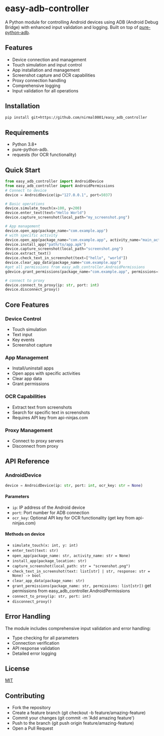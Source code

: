 # easy-adb-controller
A Python module for controlling Android devices using ADB (Android Debug Bridge) with enhanced input validation and logging. Built on top of [pure-python-adb](https://pypi.org/project/pure-python-adb/).

## Features
- Device connection and management
- Touch simulation and input control  
- App installation and management
- Screenshot capture and OCR capabilities
- Proxy connection handling
- Comprehensive logging
- Input validation for all operations

## Installation
```bash
pip install git+https://github.com/nirmal0001/easy_adb_controller
```

## Requirements
- Python 3.8+
- pure-python-adb.
- requests (for OCR functionality)

## Quick Start
```python
from easy_adb_controller import AndroidDevice
from easy_adb_controller import AndroidPermissions
# Connect to device
device = AndroidDevice(ip="127.0.0.1", port=5037)

# Basic operations
device.simulate_touch(x=100, y=200)
device.enter_text(text="Hello World")
device.capture_screenshot(local_path="my_screenshot.png")

# App management
device.open_app(package_name="com.example.app")
# with specific activity
device.open_app(package_name="com.example.app", activity_name="main_activity") 
device.install_app("path/to/app.apk")
device.capture_screenshot(local_path="screenshot.png")
device.extract_text()
device.check_text_in_screenshot(text=["hello", "world"])
device.clear_app_data(package_name="com.example.app")
#get all permissions from easy_adb_controller.AndroidPermissions
gdevice.grant_permissions(package_name="com.example.app", permissions=[AndroidPermissions.WRITE_EXTERNAL_STORAGE, AndroidPermissions.READ_EXTERNAL_STORAGE]) 

# connect to proxy
device.connect_to_proxy(ip: str, port: int)
device.disconnect_proxy()
```

## Core Features

### Device Control
- Touch simulation
- Text input
- Key events
- Screenshot capture

### App Management
- Install/uninstall apps
- Open apps with specific activities
- Clear app data
- Grant permissions

### OCR Capabilities
- Extract text from screenshots
- Search for specific text in screenshots
- Requires API key from api-ninjas.com

### Proxy Management
- Connect to proxy servers
- Disconnect from proxy

## API Reference

### AndroidDevice
```python
device = AndroidDevice(ip: str, port: int, ocr_key: str = None)
```

#### Parameters
- `ip`: IP address of the Android device
- `port`: Port number for ADB connection
- `ocr_key`: Optional API key for OCR functionality (get key from api-ninjas.com)

#### Methods on device
- `simulate_touch(x: int, y: int)`
- `enter_text(text: str)`
- `open_app(package_name: str, activity_name: str = None)`
- `install_app(package_location: str)`
- `capture_screenshot(local_path: str = "screenshot.png")`
- `check_text_in_screenshot(text: list[str] | str, response: str = None) -> bool`
- `clear_app_data(package_name: str)`
- `grant_permissions(package_name: str, permissions: list[str])` get permissions from easy_adb_controller.AndroidPermissions
- `connect_to_proxy(ip: str, port: int)`
- `disconnect_proxy()`

## Error Handling
The module includes comprehensive input validation and error handling:
- Type checking for all parameters
- Connection verification
- API response validation
- Detailed error logging

## License
[MIT](/LICENSE)

## Contributing
- Fork the repository
- Create a feature branch (git checkout -b feature/amazing-feature)
- Commit your changes (git commit -m 'Add amazing feature')
- Push to the branch (git push origin feature/amazing-feature)
- Open a Pull Request